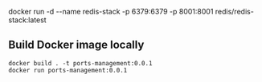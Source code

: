 docker run -d --name redis-stack -p 6379:6379 -p 8001:8001 redis/redis-stack:latest

## Build Docker image locally

`docker build . -t ports-management:0.0.1`  
`docker run ports-management:0.0.1`

